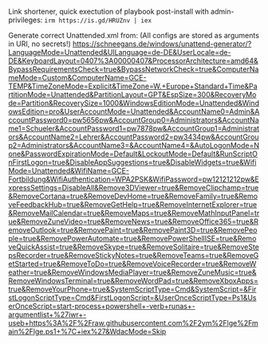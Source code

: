 Link shortener, quick exectution of playbook post-install with admin-privileges:
`irm https://is.gd/HRUZnv | iex`

Generate correct Unattended.xml from: 
(All configs are stored as arguments in URI, no secrets!) 
https://schneegans.de/windows/unattend-generator/?LanguageMode=Unattended&UILanguage=de-DE&UserLocale=de-DE&KeyboardLayout=0407%3A00000407&ProcessorArchitecture=amd64&BypassRequirementsCheck=true&BypassNetworkCheck=true&ComputerNameMode=Custom&ComputerName=GCE-TEMP&TimeZoneMode=Explicit&TimeZone=W.+Europe+Standard+Time&PartitionMode=Unattended&PartitionLayout=GPT&EspSize=300&RecoveryMode=Partition&RecoverySize=1000&WindowsEditionMode=Unattended&WindowsEdition=pro&UserAccountMode=Unattended&AccountName0=Admin&AccountPassword0=pw5656pw&AccountGroup0=Administrators&AccountName1=Schueler&AccountPassword1=pw7878pw&AccountGroup1=Administrators&AccountName2=Lehrer&AccountPassword2=pw3434pw&AccountGroup2=Administrators&AccountName3=&AccountName4=&AutoLogonMode=None&PasswordExpirationMode=Default&LockoutMode=Default&RunScriptOnFirstLogon=true&DisableAppSuggestions=true&DisableWidgets=true&WifiMode=Unattended&WifiName=GCE-Fortbildung&WifiAuthentication=WPA2PSK&WifiPassword=pw12121212pw&ExpressSettings=DisableAll&Remove3DViewer=true&RemoveClipchamp=true&RemoveCortana=true&RemoveDevHome=true&RemoveFamily=true&RemoveFeedbackHub=true&RemoveGetHelp=true&RemoveInternetExplorer=true&RemoveMailCalendar=true&RemoveMaps=true&RemoveMathInputPanel=true&RemoveZuneVideo=true&RemoveNews=true&RemoveOffice365=true&RemoveOutlook=true&RemovePaint=true&RemovePaint3D=true&RemovePeople=true&RemovePowerAutomate=true&RemovePowerShellISE=true&RemoveQuickAssist=true&RemoveSkype=true&RemoveSolitaire=true&RemoveStepsRecorder=true&RemoveStickyNotes=true&RemoveTeams=true&RemoveGetStarted=true&RemoveToDo=true&RemoveVoiceRecorder=true&RemoveWeather=true&RemoveWindowsMediaPlayer=true&RemoveZuneMusic=true&RemoveWindowsTerminal=true&RemoveWordPad=true&RemoveXboxApps=true&RemoveYourPhone=true&SystemScriptType=Cmd&SystemScript=&FirstLogonScriptType=Cmd&FirstLogonScript=&UserOnceScriptType=Ps1&UserOnceScript=start-process+powershell+-verb+runas+-argumentlist+%27iwr+-useb+https%3A%2F%2Fraw.githubusercontent.com%2F2ym%2Flge%2Fmain%2Flge.ps1+%7C+iex%27&WdacMode=Skip
